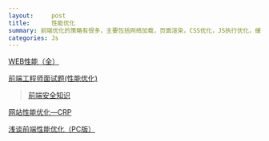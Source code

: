 ```yaml
---
layout:     post
title:      性能优化
summary: 前端优化的策略有很多，主要包括网络加载，页面渲染，CSS优化，JS执行优化，缓存，图片，协议等。
categories: Js
---
```




[WEB性能（全）](https://github.com/laoqiren/web-performance)

[前端工程师面试题(性能优化)](https://www.geekjc.com/post/5b1e1e86274bfd42d16a697d)

> [前端安全知识](https://juejin.im/post/59dc2b7a6fb9a0451869ae3a)

[网站性能优化—CRP](https://segmentfault.com/a/1190000008550336)

[浅谈前端性能优化（PC版）](https://www.jianshu.com/p/ead7dab72cd6?mType=Group)